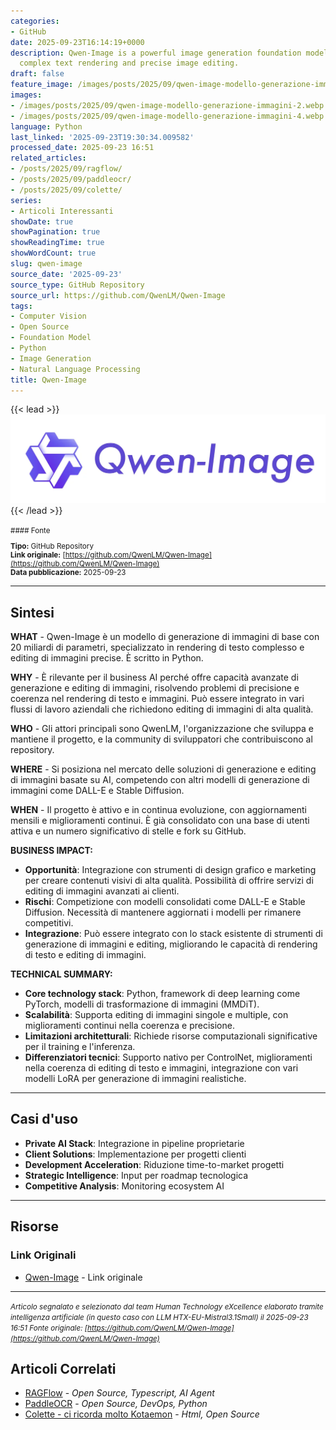 ```yaml
---
categories:
- GitHub
date: 2025-09-23T16:14:19+0000
description: Qwen-Image is a powerful image generation foundation model capable of
  complex text rendering and precise image editing.
draft: false
feature_image: /images/posts/2025/09/qwen-image-modello-generazione-immagini-2.webp
images:
- /images/posts/2025/09/qwen-image-modello-generazione-immagini-2.webp
- /images/posts/2025/09/qwen-image-modello-generazione-immagini-4.webp
language: Python
last_linked: '2025-09-23T19:30:34.009582'
processed_date: 2025-09-23 16:51
related_articles:
- /posts/2025/09/ragflow/
- /posts/2025/09/paddleocr/
- /posts/2025/09/colette/
series:
- Articoli Interessanti
showDate: true
showPagination: true
showReadingTime: true
showWordCount: true
slug: qwen-image
source_date: '2025-09-23'
source_type: GitHub Repository
source_url: https://github.com/QwenLM/Qwen-Image
tags:
- Computer Vision
- Open Source
- Foundation Model
- Python
- Image Generation
- Natural Language Processing
title: Qwen-Image
---
```


{{< lead >}}
![Repository image](/images/posts/2025/09/qwen-image-modello-generazione-immagini-2.webp)
{{< /lead >}}

<small>
#### Fonte

**Tipo:** GitHub Repository  
**Link originale:** [https://github.com/QwenLM/Qwen-Image](https://github.com/QwenLM/Qwen-Image)  
**Data pubblicazione:** 2025-09-23

</small>

---

## Sintesi

**WHAT** - Qwen-Image è un modello di generazione di immagini di base con 20 miliardi di parametri, specializzato in rendering di testo complesso e editing di immagini precise. È scritto in Python.

**WHY** - È rilevante per il business AI perché offre capacità avanzate di generazione e editing di immagini, risolvendo problemi di precisione e coerenza nel rendering di testo e immagini. Può essere integrato in vari flussi di lavoro aziendali che richiedono editing di immagini di alta qualità.

**WHO** - Gli attori principali sono QwenLM, l'organizzazione che sviluppa e mantiene il progetto, e la community di sviluppatori che contribuiscono al repository.

**WHERE** - Si posiziona nel mercato delle soluzioni di generazione e editing di immagini basate su AI, competendo con altri modelli di generazione di immagini come DALL-E e Stable Diffusion.

**WHEN** - Il progetto è attivo e in continua evoluzione, con aggiornamenti mensili e miglioramenti continui. È già consolidato con una base di utenti attiva e un numero significativo di stelle e fork su GitHub.

**BUSINESS IMPACT:**
- **Opportunità**: Integrazione con strumenti di design grafico e marketing per creare contenuti visivi di alta qualità. Possibilità di offrire servizi di editing di immagini avanzati ai clienti.
- **Rischi**: Competizione con modelli consolidati come DALL-E e Stable Diffusion. Necessità di mantenere aggiornati i modelli per rimanere competitivi.
- **Integrazione**: Può essere integrato con lo stack esistente di strumenti di generazione di immagini e editing, migliorando le capacità di rendering di testo e editing di immagini.

**TECHNICAL SUMMARY:**
- **Core technology stack**: Python, framework di deep learning come PyTorch, modelli di trasformazione di immagini (MMDiT).
- **Scalabilità**: Supporta editing di immagini singole e multiple, con miglioramenti continui nella coerenza e precisione.
- **Limitazioni architetturali**: Richiede risorse computazionali significative per il training e l'inferenza.
- **Differenziatori tecnici**: Supporto nativo per ControlNet, miglioramenti nella coerenza di editing di testo e immagini, integrazione con vari modelli LoRA per generazione di immagini realistiche.

---

## Casi d'uso

- **Private AI Stack**: Integrazione in pipeline proprietarie
- **Client Solutions**: Implementazione per progetti clienti
- **Development Acceleration**: Riduzione time-to-market progetti
- **Strategic Intelligence**: Input per roadmap tecnologica
- **Competitive Analysis**: Monitoring ecosystem AI

---



## Risorse

### Link Originali
- [Qwen-Image](https://github.com/QwenLM/Qwen-Image) - Link originale


---

*<small>Articolo segnalato e selezionato dal team Human Technology eXcellence elaborato tramite intelligenza artificiale (in questo caso con LLM HTX-EU-Mistral3.1Small) il 2025-09-23 16:51
Fonte originale: [https://github.com/QwenLM/Qwen-Image](https://github.com/QwenLM/Qwen-Image)</small>*

## Articoli Correlati

- [RAGFlow](/posts/2025/09/ragflow/) - *Open Source, Typescript, AI Agent*
- [PaddleOCR](/posts/2025/09/paddleocr/) - *Open Source, DevOps, Python*
- [Colette - ci ricorda molto Kotaemon](/posts/2025/09/colette/) - *Html, Open Source*